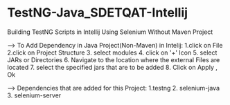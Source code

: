 # TestNG-Java_SDETQAT-Intellij
Building TestNG Scripts in Intellij Using Selenium Without Maven Project

--> To Add Dependency in Java Project(Non-Maven) in Intelij:
1.click on File
2.click on Project Structure
3. select modules
4. click on '+' Icon
5. select JARs or Directories
6. Navigate to the location where the external Files are located
7. select the specified jars that are to be added
8. Click on Apply , Ok


-->
Dependencies that are added for this Project:
1.testng
2. selenium-java
3. selenium-server

